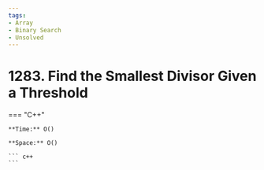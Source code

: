 ```yaml
---
tags:
- Array
- Binary Search
- Unsolved
---
```



# 1283. Find the Smallest Divisor Given a Threshold

=== "C++"

    **Time:** O()

    **Space:** O()

    ``` c++
    ```